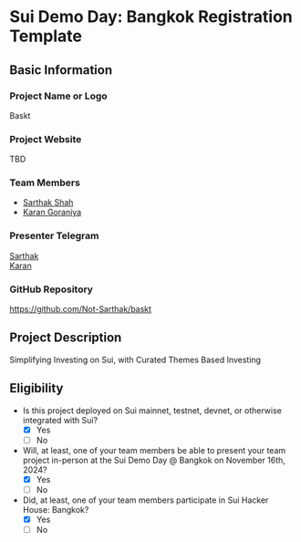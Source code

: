 # Sui Demo Day: Bangkok Registration Template

## Basic Information

### Project Name or Logo

Baskt

### Project Website

TBD

### Team Members

- [Sarthak Shah](https://github.com/Not-Sarthak/)
- [Karan Goraniya](https://github.com/karangoraniya/)

### Presenter Telegram

[Sarthak](https://t.me/notsarthakshah) <br />
[Karan](https://t.me/karangoraniya)

### GitHub Repository

https://github.com/Not-Sarthak/baskt

## Project Description 

Simplifying Investing on Sui, with Curated Themes Based Investing

## Eligibility

- Is this project deployed on Sui mainnet, testnet, devnet, or otherwise integrated with Sui?
    - [x] Yes
    - [ ] No
- Will, at least, one of your team members be able to present your team project in-person at the Sui Demo Day @ Bangkok on November 16th, 2024?
    - [x] Yes
    - [ ] No
- Did, at least, one of your team members participate in Sui Hacker House: Bangkok? 
    - [x] Yes
    - [ ] No